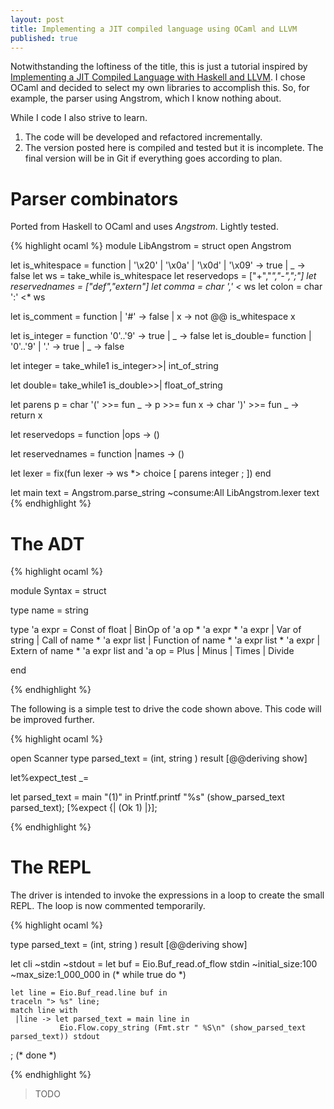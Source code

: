 ```yaml
---
layout: post
title: Implementing a JIT compiled language using OCaml and LLVM
published: true
---
```


Notwithstanding the loftiness of the title, this is just a tutorial inspired by [Implementing a JIT Compiled Language with Haskell and LLVM](https://smunix.github.io/www.stephendiehl.com/llvm/index.html). I chose OCaml and decided to  select my own libraries to accomplish this.
So, for example, the parser using Angstrom, which I know nothing about.

While I code I also strive to learn.

1. The code will be developed and refactored incrementally.
2. The version posted here is compiled and tested but it is incomplete. The final version will be in Git if everything goes
   according to plan.

# Parser combinators

Ported from Haskell to OCaml and uses _Angstrom_. Lightly tested.

{% highlight ocaml %}
module LibAngstrom = struct
  open Angstrom

  let is_whitespace = function
  | '\x20' | '\x0a' | '\x0d' | '\x09' -> true
  | _ -> false
  let ws = take_while is_whitespace
  let reservedops = ["+","*","-",";"]
  let reservednames = ["def","extern"]
  let comma = char ',' <* ws
  let colon = char ':' <* ws

  let is_comment = function
    | '#'  -> false
    | x -> not @@ is_whitespace x

let is_integer = function '0'..'9' -> true | _ -> false
let is_double= function | '0'..'9' | '.' -> true | _ -> false


let integer =
    take_while1 is_integer>>| int_of_string

let double=
    take_while1 is_double>>| float_of_string

let parens p =
  char '(' >>= fun _ ->
  p >>= fun x ->
  char ')' >>= fun _ -> return x


let reservedops = function
    |ops  -> ()

let reservednames = function
    |names -> ()

let lexer =
    fix(fun lexer ->
      ws
      *> choice
      [
        parens integer ;
      ])
end

let main text =
 Angstrom.parse_string ~consume:All LibAngstrom.lexer text
{% endhighlight %}

# The ADT

{% highlight ocaml %}

module Syntax = struct

type name = string

type 'a expr =
    Const of float
  | BinOp of 'a op * 'a expr * 'a expr
  | Var of string
  | Call of name * 'a expr list
  | Function of name * 'a expr list  * 'a expr
  | Extern of name * 'a expr list
and 'a op
  = Plus
  | Minus
  | Times
  | Divide

end

{% endhighlight %}

The following is a simple test to drive the code shown above.  This code will be improved further.

{% highlight ocaml %}

open Scanner
type parsed_text = (int, string ) result
[@@deriving show]

  let%expect_test _=

  let parsed_text = main "(1)" in
  Printf.printf "%s" (show_parsed_text parsed_text);
  [%expect {| (Ok 1) |}];

{% endhighlight %}

# The REPL
The driver is intended to invoke the expressions in a loop to create  the small REPL. The loop is now commented temporarily.

{% highlight ocaml %}

type parsed_text = (int, string ) result
[@@deriving show]

let cli ~stdin ~stdout =
  let buf = Eio.Buf_read.of_flow stdin ~initial_size:100 ~max_size:1_000_000 in
  (* while true do *)

    let line = Eio.Buf_read.line buf in
    traceln "> %s" line;
    match line with
     |line -> let parsed_text = main line in
               Eio.Flow.copy_string (Fmt.str " %S\n" (show_parsed_text parsed_text)) stdout
   ;
  (* done *)

{% endhighlight %}

> TODO
